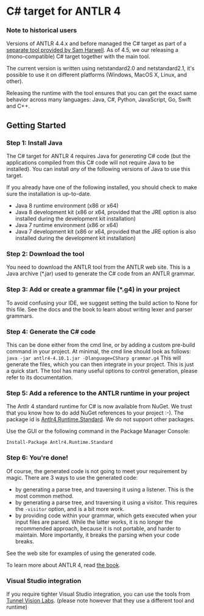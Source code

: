 # C# target for ANTLR 4

### Note to historical users

Versions of ANTLR 4.4.x and before managed the C#
target as part of a [separate tool provided by Sam Harwell](https://github.com/tunnelvisionlabs/antlr4cs/releases/tag/v4.6.6).
As of 4.5, we our releasing a (mono-compatible) C# target together
with the main tool.

The current version is written using netstandard2.0 and netstandard2.1, it's possible
to use it on different platforms (Windows, MacOS X, Linux, and other).

Releasing the runtime with the tool ensures that you can get the exact same behavior across many languages: Java, C#, Python, JavaScript, Go, Swift and C++.

## Getting Started

### Step 1: Install Java

The C# target for ANTLR 4 requires Java for *generating* C# code (but the applications compiled from this C# code will not require Java to be installed).
You can install *any* of the following versions of Java to use this target.

If you already have one of the following installed, you should check to make sure the installation is up-to-date.

* Java 8 runtime environment (x86 or x64)
* Java 8 development kit (x86 or x64, provided that the JRE option is also installed during the development kit installation)
* Java 7 runtime environment (x86 or x64)
* Java 7 development kit (x86 or x64, provided that the JRE option is also installed during the development kit installation)

### Step 2: Download the tool

You need to download the ANTLR tool from the ANTLR web site.
This is a Java archive (*.jar) used to generate the C# code from an ANTLR grammar.


### Step 3: Add or create a grammar file (*.g4) in your project

To avoid confusing your IDE, we suggest setting the build action to None for this file.
See the docs and the book to learn about writing lexer and parser grammars.


### Step 4: Generate the C# code

This can be done either from the cmd line, or by adding a custom pre-build command in your project.
At minimal, the cmd line should look as follows: ``java -jar antlr4-4.10.1.jar -Dlanguage=CSharp grammar.g4``
This will generate the files, which you can then integrate in your project.
This is just a quick start. The tool has many useful options to control generation, please refer to its documentation.

### Step 5: Add a reference to the ANTLR runtime in your project

The Antlr 4 standard runtime for C# is now available from NuGet.
We trust that you know how to do add NuGet references to your project :-).
The package id is [Antlr4.Runtime.Standard](https://www.nuget.org/packages/Antlr4.Runtime.Standard/). We do not support other packages.

Use the GUI or the following command in the Package Manager Console:

```
Install-Package Antlr4.Runtime.Standard
```

### Step 6: You're done!

Of course, the generated code is not going to meet your requirement by magic.
There are 3 ways to use the generated code:
 - by generating a parse tree, and traversing it using a listener. This is the most common method.
 - by generating a parse tree, and traversing it using a visitor. This requires the `-visitor` option, and is a bit more work.
 - by providing code within your grammar, which gets executed when your input files are parsed.
While the latter works, it is no longer the recommended approach, because it is not portable, and harder to maintain. More importantly, it breaks the parsing when your code breaks.

See the web site for examples of using the generated code.

To learn more about ANTLR 4, read [the book](http://a.co/2n4rJlb).

### Visual Studio integration

If you require tighter Visual Studio integration, you can use the tools from [Tunnel Vision Labs](http://tunnelvisionlabs.com/).
(please note however that they use a different tool and runtime)

